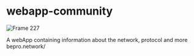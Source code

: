 # webapp-community

![Frame 227](https://user-images.githubusercontent.com/26004658/133513974-4c90764b-1e71-49c5-ba00-9fbc7c2c73fc.png)

A webApp containing information about the network, protocol and more
bepro.network/
